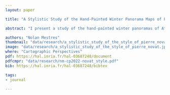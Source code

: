 ```yaml
---
layout: paper

title: "A Stylistic Study of the Hand-Painted Winter Panorama Maps of Pierre Novat"

abstract: "I present a study of the hand-painted winter panoramas of Atelier Novat, a workshop founded by Pierre Novat (1928–2007) in the 1960s, whose style was perpetuated by his children Arthur and Frédérique. I offer a portrait of Pierre Novat and a brief historical overview of the workshop. The contribution of the paper is to describe the style of Novat through the analysis of its constituent elements: creation process, color palette, terrain deformation, light effects, and surface texture (trees, rocks, roads, and buildings). Creating an ideal yet personal representation of a mountain has a dual purpose: a practical one, to help the viewer understand the topography of the region, and an aesthetic one, to depict an imaginary mountain, now iconic of the French Alps, that encourages dreams. The paper concludes with a review of existing methods, in cartography and computer graphics, for the creation of digital panoramas."

authors: "Nolan Mestres"
thumbnail: "data/research/a_stylistic_study_of_the_style_of_pierre_novat-thumbnail.jpg"
image: "data/research/a_stylistic_study_of_the_style_of_pierre_novat.jpg"
where: "Cartographic Perspectives"
pdf: https://hal.inria.fr/hal-03687248/document
pdfcmpr: "data/research/nm-cp2022-novat_style.pdf"
bib: https://hal.inria.fr/hal-03687248/bibtex

tags:
- journal
  
---
```


